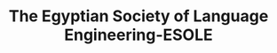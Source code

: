 ---
word: "true"

title: "The Egyptian Society of Language Engineering-ESOLE"

categories: ['']

tags: ['The', 'Egyptian', 'Society', 'of', 'Language', 'Engineering', 'ESOLE']

arwords: 'الجمعية المصرية لهندسة اللغة'

arexps: []

enwords: ['The Egyptian Society of Language Engineering-ESOLE']

enexps: []

arlexicons: 'ج'

enlexicons: 'T'

authors: ['Ruqayya Roshdy']

translators: ['']

citations: 'مقدمة في حوسبة اللغة العربية'

sources: 'مركز الملك عبدالله بن عبدالعزيز الدولي لخدمة اللغة العربية'

slug: ""
---